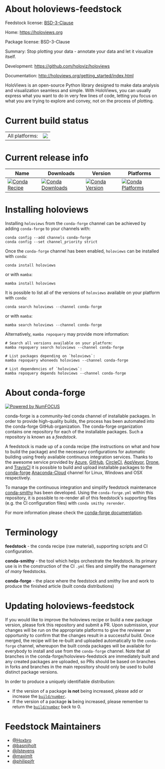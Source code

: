 About holoviews-feedstock
=========================

Feedstock license: [BSD-3-Clause](https://github.com/conda-forge/holoviews-feedstock/blob/main/LICENSE.txt)

Home: https://holoviews.org

Package license: BSD-3-Clause

Summary: Stop plotting your data - annotate your data and let it visualize itself.

Development: https://github.com/holoviz/holoviews

Documentation: http://holoviews.org/getting_started/index.html

HoloViews is an open-source Python library designed to make data analysis
and visualization seamless and simple. With HoloViews, you can usually
express what you want to do in very few lines of code, letting you focus on
what you are trying to explore and convey, not on the process of plotting.


Current build status
====================


<table><tr><td>All platforms:</td>
    <td>
      <a href="https://dev.azure.com/conda-forge/feedstock-builds/_build/latest?definitionId=5379&branchName=main">
        <img src="https://dev.azure.com/conda-forge/feedstock-builds/_apis/build/status/holoviews-feedstock?branchName=main">
      </a>
    </td>
  </tr>
</table>

Current release info
====================

| Name | Downloads | Version | Platforms |
| --- | --- | --- | --- |
| [![Conda Recipe](https://img.shields.io/badge/recipe-holoviews-green.svg)](https://anaconda.org/conda-forge/holoviews) | [![Conda Downloads](https://img.shields.io/conda/dn/conda-forge/holoviews.svg)](https://anaconda.org/conda-forge/holoviews) | [![Conda Version](https://img.shields.io/conda/vn/conda-forge/holoviews.svg)](https://anaconda.org/conda-forge/holoviews) | [![Conda Platforms](https://img.shields.io/conda/pn/conda-forge/holoviews.svg)](https://anaconda.org/conda-forge/holoviews) |

Installing holoviews
====================

Installing `holoviews` from the `conda-forge` channel can be achieved by adding `conda-forge` to your channels with:

```
conda config --add channels conda-forge
conda config --set channel_priority strict
```

Once the `conda-forge` channel has been enabled, `holoviews` can be installed with `conda`:

```
conda install holoviews
```

or with `mamba`:

```
mamba install holoviews
```

It is possible to list all of the versions of `holoviews` available on your platform with `conda`:

```
conda search holoviews --channel conda-forge
```

or with `mamba`:

```
mamba search holoviews --channel conda-forge
```

Alternatively, `mamba repoquery` may provide more information:

```
# Search all versions available on your platform:
mamba repoquery search holoviews --channel conda-forge

# List packages depending on `holoviews`:
mamba repoquery whoneeds holoviews --channel conda-forge

# List dependencies of `holoviews`:
mamba repoquery depends holoviews --channel conda-forge
```


About conda-forge
=================

[![Powered by
NumFOCUS](https://img.shields.io/badge/powered%20by-NumFOCUS-orange.svg?style=flat&colorA=E1523D&colorB=007D8A)](https://numfocus.org)

conda-forge is a community-led conda channel of installable packages.
In order to provide high-quality builds, the process has been automated into the
conda-forge GitHub organization. The conda-forge organization contains one repository
for each of the installable packages. Such a repository is known as a *feedstock*.

A feedstock is made up of a conda recipe (the instructions on what and how to build
the package) and the necessary configurations for automatic building using freely
available continuous integration services. Thanks to the awesome service provided by
[Azure](https://azure.microsoft.com/en-us/services/devops/), [GitHub](https://github.com/),
[CircleCI](https://circleci.com/), [AppVeyor](https://www.appveyor.com/),
[Drone](https://cloud.drone.io/welcome), and [TravisCI](https://travis-ci.com/)
it is possible to build and upload installable packages to the
[conda-forge](https://anaconda.org/conda-forge) [Anaconda-Cloud](https://anaconda.org/)
channel for Linux, Windows and OSX respectively.

To manage the continuous integration and simplify feedstock maintenance
[conda-smithy](https://github.com/conda-forge/conda-smithy) has been developed.
Using the ``conda-forge.yml`` within this repository, it is possible to re-render all of
this feedstock's supporting files (e.g. the CI configuration files) with ``conda smithy rerender``.

For more information please check the [conda-forge documentation](https://conda-forge.org/docs/).

Terminology
===========

**feedstock** - the conda recipe (raw material), supporting scripts and CI configuration.

**conda-smithy** - the tool which helps orchestrate the feedstock.
                   Its primary use is in the construction of the CI ``.yml`` files
                   and simplify the management of *many* feedstocks.

**conda-forge** - the place where the feedstock and smithy live and work to
                  produce the finished article (built conda distributions)


Updating holoviews-feedstock
============================

If you would like to improve the holoviews recipe or build a new
package version, please fork this repository and submit a PR. Upon submission,
your changes will be run on the appropriate platforms to give the reviewer an
opportunity to confirm that the changes result in a successful build. Once
merged, the recipe will be re-built and uploaded automatically to the
`conda-forge` channel, whereupon the built conda packages will be available for
everybody to install and use from the `conda-forge` channel.
Note that all branches in the conda-forge/holoviews-feedstock are
immediately built and any created packages are uploaded, so PRs should be based
on branches in forks and branches in the main repository should only be used to
build distinct package versions.

In order to produce a uniquely identifiable distribution:
 * If the version of a package **is not** being increased, please add or increase
   the [``build/number``](https://docs.conda.io/projects/conda-build/en/latest/resources/define-metadata.html#build-number-and-string).
 * If the version of a package **is** being increased, please remember to return
   the [``build/number``](https://docs.conda.io/projects/conda-build/en/latest/resources/define-metadata.html#build-number-and-string)
   back to 0.

Feedstock Maintainers
=====================

* [@Hoxbro](https://github.com/Hoxbro/)
* [@basnijholt](https://github.com/basnijholt/)
* [@jlstevens](https://github.com/jlstevens/)
* [@maximlt](https://github.com/maximlt/)
* [@philippjfr](https://github.com/philippjfr/)

